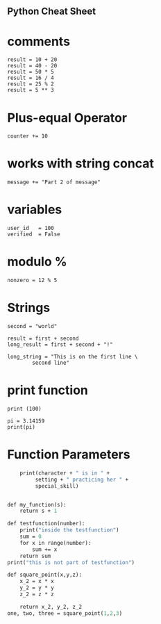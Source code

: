 ## Python Cheat Sheet

# comments
```user = "AJR" #commenting
result = 10 + 20
result = 40 - 20
result = 50 * 5
result = 16 / 4
result = 25 % 2
result = 5 ** 3
```
# Plus-equal Operator
```counter = 0
counter += 10
```
# works with string concat

```message = "Part 1 of message"
message += "Part 2 of message"
```
# variables
```user_name = "ajr"
user_id   = 100
verified  = False
```
# modulo %
```zero = 8 % 4
nonzero = 12 % 5
```
# Strings

```first = "hello"
second = "world"

result = first + second
long_result = first + second + "!"

long_string = "This is on the first line \
        second line"
```
# print function
```print ("Hello world")
print (100)

pi = 3.14159
print(pi)
```
# Function Parameters

```def write_a_book(character, setting, special_skill):
    print(character + " is in " +
         setting + " practicing her " + 
         special_skill)


def my_function(s):
    return s + 1

def testfunction(number):
    print("inside the testfunction")
    sum = 0
    for x in range(number):
        sum += x
    return sum
print("this is not part of testfunction")

def square_point(x,y,z):
    x_2 = x * x
    y_2 = y * y
    z_2 = z * z

    return x_2, y_2, z_2
one, two, three = square_point(1,2,3)
```

